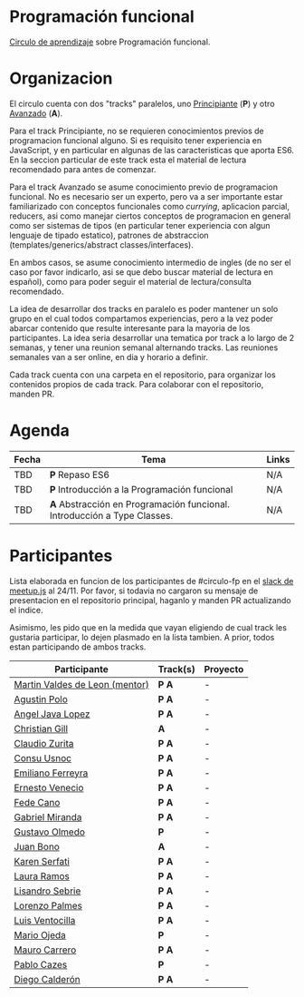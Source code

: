 # Programación funcional

[Circulo de aprendizaje](https://github.com/circulo-aprendizaje/organizacion) sobre Programación funcional.

# Organizacion

El circulo cuenta con dos "tracks" paralelos, uno [Principiante](https://github.com/circulo-aprendizaje/programacion-funcional/tree/master/principiante) (**P**) y otro [Avanzado](https://github.com/circulo-aprendizaje/programacion-funcional/tree/master/avanzado) (**A**).

Para el track Principiante, no se requieren conocimientos previos de programacion funcional alguno. Si es requisito tener experiencia en JavaScript, y en particular en algunas de las caracteristicas que aporta ES6. En la seccion particular de este track esta el material de lectura recomendado para antes de comenzar.

Para el track Avanzado se asume conocimiento previo de programacion funcional. No es necesario ser un experto, pero va a ser importante estar familiarizado con conceptos funcionales como _currying_, aplicacion parcial, reducers, asi como manejar ciertos conceptos de programacion en general como ser sistemas de tipos (en particular tener experiencia con algun lenguaje de tipado estatico), patrones de abstraccion (templates/generics/abstract classes/interfaces).

En ambos casos, se asume conocimiento intermedio de ingles (de no ser el caso por favor indicarlo, asi se que debo buscar material de lectura en español), como para poder seguir el material de lectura/consulta recomendado.

La idea de desarrollar dos tracks en paralelo es poder mantener un solo grupo en el cual todos compartamos experiencias, pero a la vez poder abarcar contenido que resulte interesante para la mayoria de los participantes. La idea seria desarrollar una tematica por track a lo largo de 2 semanas, y tener una reunion semanal alternando tracks. Las reuniones semanales van a ser online, en dia y horario a definir.

Cada track cuenta con una carpeta en el repositorio, para organizar los contenidos propios de cada track. Para colaborar con el repositorio, manden PR.

# Agenda

Fecha | Tema | Links
--- | --- | ---
TBD | **P** Repaso ES6 | N/A
TBD | **P** Introducción a la Programación funcional | N/A
TBD | **A** Abstracción en Programación funcional. Introducción a Type Classes. | N/A

# Participantes

Lista elaborada en funcion de los participantes de #circulo-fp en el [slack de meetup.js](http://slack.meetupjs.com.ar) al 24/11. Por favor, si todavia no cargaron su mensaje de presentacion en el repositorio principal, haganlo y manden PR actualizando el indice.

Asimismo, les pido que en la medida que vayan eligiendo de cual track les gustaria participar, lo dejen plasmado en la lista tambien. A prior, todos estan participando de ambos tracks.

Participante | Track(s) | Proyecto
--- | --- | ---
[Martin Valdes de Leon (mentor)](https://github.com/circulo-aprendizaje/organizacion/blob/master/mensajes/martin_valdes_de_leon.md) | **P** **A** | -
[Agustin Polo](https://github.com/circulo-aprendizaje/organizacion/blob/master/mensajes/claudio_zurita.md) | **P** **A** | -
[Angel Java Lopez](https://github.com/circulo-aprendizaje/organizacion/blob/master/mensajes/ajlopez_aprendiz.md) | **P** **A** | -
[Christian Gill](https://github.com/circulo-aprendizaje/organizacion/blob/master/mensajes/christian_gill_estudiante.md) | **A** | -
[Claudio Zurita](https://github.com/circulo-aprendizaje/organizacion/blob/master/mensajes/claudio_zurita.md) | **P** **A** | -
[Consu Usnoc](https://github.com/circulo-aprendizaje/organizacion/blob/master/mensajes/MISSING.md) | **P** **A** | -
[Emiliano Ferreyra](https://github.com/circulo-aprendizaje/organizacion/blob/master/mensajes/MISSING.md) | **P** **A** | -
[Ernesto Venecio](https://github.com/circulo-aprendizaje/organizacion/blob/master/mensajes/MISSING.md) | **P** **A** | -
[Fede Cano](https://github.com/circulo-aprendizaje/organizacion/blob/master/mensajes/MISSING.md) | **P** **A** | -
[Gabriel Miranda](https://github.com/circulo-aprendizaje/organizacion/blob/master/mensajes/MISSING.md) | **P** **A** | -
[Gustavo Olmedo](https://github.com/circulo-aprendizaje/organizacion/blob/master/mensajes/gustavo_olmedo.md) | **P** | -
[Juan Bono](https://github.com/circulo-aprendizaje/organizacion/blob/master/mensajes/juanbono.md) | **A** | -
[Karen Serfati](https://github.com/circulo-aprendizaje/organizacion/blob/master/mensajes/keyserfati.md) | **P** **A** | -
[Laura Ramos](https://github.com/circulo-aprendizaje/organizacion/blob/master/mensajes/MISSING.md) | **P** **A** | -
[Lisandro Sebrie](https://github.com/circulo-aprendizaje/organizacion/blob/master/mensajes/MISSING.md) | **P** **A** | -
[Lorenzo Palmes](https://github.com/circulo-aprendizaje/organizacion/blob/master/mensajes/lpalmes.md) | **P** **A** | -
[Luis Ventocilla](https://github.com/circulo-aprendizaje/organizacion/blob/master/mensajes/MISSING.md) | **P** **A** | -
[Mario Ojeda](https://github.com/circulo-aprendizaje/organizacion/blob/master/mensajes/mario_ojeda.md) | **P** | -
[Mauro Carrero](https://github.com/circulo-aprendizaje/organizacion/blob/master/mensajes/mauro_carrero.md) | **P** **A** | -
[Pablo Cazes](https://github.com/circulo-aprendizaje/organizacion/blob/master/mensajes/pablo_cazes.md) | **P** | -
[Diego Calderón](https://github.com/circulo-aprendizaje/organizacion/blob/master/mensajes/diego_calderon.md) | **P** **A** | -
